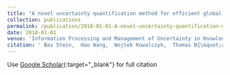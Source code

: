 ```yaml
---
title: "A novel uncertainty quantification method for efficient global optimization"
collection: publications
permalink: /publication/2018-01-01-A-novel-uncertainty-quantification-method-for-efficient-global-optimization
date: 2018-01-01
venue: 'Information Processing and Management of Uncertainty in Knowledge-Based Systems. Applications: 17th International Conference, IPMU 2018, C&apos;adiz, Spain, June 11-15, 2018, Proceedings, Part III 17'
citation: ' Bas Stein,  Hao Wang,  Wojtek Kowalczyk,  Thomas B{\&quot;a}ck, &quot;A novel uncertainty quantification method for efficient global optimization.&quot; Information Processing and Management of Uncertainty in Knowledge-Based Systems. Applications: 17th International Conference, IPMU 2018, C&amp;apos;adiz, Spain, June 11-15, 2018, Proceedings, Part III 17, 2018.'
---
```

Use [Google Scholar](https://scholar.google.com/scholar?q=A+novel+uncertainty+quantification+method+for+efficient+global+optimization){:target="_blank"} for full citation